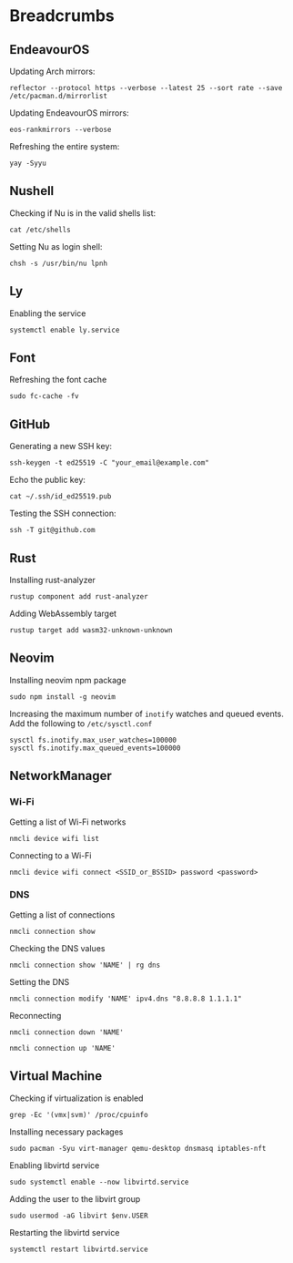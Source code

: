 # Breadcrumbs

## EndeavourOS

Updating Arch mirrors:

```
reflector --protocol https --verbose --latest 25 --sort rate --save /etc/pacman.d/mirrorlist
```

Updating EndeavourOS mirrors:

```
eos-rankmirrors --verbose
```

Refreshing the entire system:

```
yay -Syyu
```

## Nushell

Checking if Nu is in the valid shells list:

```
cat /etc/shells
```

Setting Nu as login shell:

```
chsh -s /usr/bin/nu lpnh
```

## Ly

Enabling the service

```
systemctl enable ly.service
```

## Font

Refreshing the font cache

```
sudo fc-cache -fv
```

## GitHub

Generating a new SSH key:

```
ssh-keygen -t ed25519 -C "your_email@example.com"
```

Echo the public key:

```
cat ~/.ssh/id_ed25519.pub
```

Testing the SSH connection:

```
ssh -T git@github.com
```

## Rust

Installing rust-analyzer

```
rustup component add rust-analyzer
```

Adding WebAssembly target

```
rustup target add wasm32-unknown-unknown
```

## Neovim

Installing neovim npm package

```
sudo npm install -g neovim
```

Increasing the maximum number of `inotify` watches and queued events.
Add the following to `/etc/sysctl.conf`

```
sysctl fs.inotify.max_user_watches=100000
sysctl fs.inotify.max_queued_events=100000
```

## NetworkManager

### Wi-Fi

Getting a list of Wi-Fi networks

```
nmcli device wifi list
```

Connecting to a Wi-Fi

```
nmcli device wifi connect <SSID_or_BSSID> password <password>
```

### DNS

Getting a list of connections

```
nmcli connection show
```

Checking the DNS values

```
nmcli connection show 'NAME' | rg dns
```

Setting the DNS

```
nmcli connection modify 'NAME' ipv4.dns "8.8.8.8 1.1.1.1"
```

Reconnecting

```
nmcli connection down 'NAME'
```

```
nmcli connection up 'NAME'
```

## Virtual Machine

Checking if virtualization is enabled

```
grep -Ec '(vmx|svm)' /proc/cpuinfo
```

Installing necessary packages

```
sudo pacman -Syu virt-manager qemu-desktop dnsmasq iptables-nft
```

Enabling libvirtd service

```
sudo systemctl enable --now libvirtd.service
```

Adding the user to the libvirt group

```
sudo usermod -aG libvirt $env.USER
```

Restarting the libvirtd service

```
systemctl restart libvirtd.service
```
